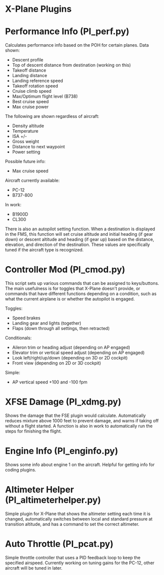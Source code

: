 X-Plane Plugins
======

Performance Info (PI_perf.py)
======
Calculates performance info based on the POH for certain planes. Data shown:

<ul><li>Descent profile</li>
<li>Top of descent distance from destination (working on this)</li>
<li>Takeoff distance</li>
<li>Landing distance</li>
<li>Landing reference speed</li>
<li>Takeoff rotation speed</li>
<li>Cruise climb speed</li>
<li>Max/Optimum flight level (B738)</li>
<li>Best cruise speed</li>
<li>Max cruise power</li></ul>

The following are shown regardless of aircraft:

<ul><li>Density altitude</li>
<li>Temperature</li>
<li>ISA +/-</li>
<li>Gross weight</li>
<li>Distance to next waypoint</li>
<li>Power setting</li></ul>

Possible future info:

<ul><li>Max cruise speed</li></ul>

Aircraft currently available:

<ul><li>PC-12</li>
<li>B737-800</li></ul>

In work:

<ul><li>B1900D</li>
<li>CL300</li></ul>

There is also an autopilot setting function. When a destination is displayed in the FMS, this function will set cruise altitude and initial heading (if gear down) or descent altitude and heading (if gear up) based on the distance, elevation, and direction of the destination. These values are specifically tuned if the aircraft type is recognized.

Controller Mod (PI_cmod.py)
======
This script sets up various commands that can be assigned to keys/buttons. The main usefulness is for toggles that X-Plane doesn't provide, or commands that have different functions depending on a condition, such as what the current airplane is or whether the autopilot is engaged.

Toggles:

<ul><li>Speed brakes</li>
<li>Landing gear and lights (together)</li>
<li>Flaps (down through all settings, then retracted)</li></ul>

Conditionals:

<ul><li>Aileron trim or heading adjust (depending on AP engaged)</li>
<li>Elevator trim or vertical speed adjust (depending on AP engaged)</li>
<li>Look left/right/up/down (depending on 3D or 2D cockpit)</li>
<li>Front view (depending on 2D or 3D cockpit)</li></ul>

Simple:

<ul><li>AP vertical speed +100 and -100 fpm</li></ul>

XFSE Damage (PI_xdmg.py)
======
Shows the damage that the FSE plugin would calculate. Automatically reduces mixture above 1000 feet to prevent damage, and warns if taking off without a flight started. A function is also in work to automatically run the steps for finishing the flight.

Engine Info (PI_enginfo.py)
======
Shows some info about engine 1 on the aircraft. Helpful for getting info for coding plugins.

Altimeter Helper (PI_altimeterhelper.py)
======
Simple plugin for X-Plane that shows the altimeter setting each time it is changed, automatically switches between local and standard pressure at transition altitude, and has a command to set the correct altimeter.

Auto Throttle (PI_pcat.py)
======
Simple throttle controller that uses a PID feedback loop to keep the specified airspeed. Currently working on tuning gains for the PC-12, other aircraft will be tuned in later.

